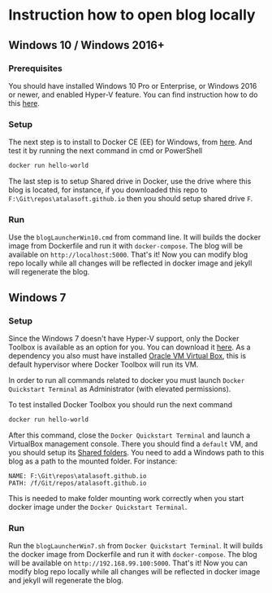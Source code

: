 # Instruction how to open blog locally

## Windows 10 / Windows 2016+

### Prerequisites

You should have installed Windows 10 Pro or Enterprise, or Windows 2016 or newer, and enabled Hyper-V feature. You can find instruction how to do this [here](https://docs.microsoft.com/en-us/virtualization/hyper-v-on-windows/quick-start/enable-hyper-v).

### Setup

The next step is to install to Docker CE (EE) for Windows, from [here](https://store.docker.com/editions/community/docker-ce-desktop-windows). And test it by running the next command in cmd or PowerShell

```bash
docker run hello-world
```

The last step is to setup Shared drive in Docker, use the drive where this blog is located, for instance, if you downloaded this repo to `F:\Git\repos\atalasoft.github.io` then you should setup shared drive `F`.

### Run

Use the `blogLauncherWin10.cmd` from command line. It will builds the docker image from Dockerfile and run it with `docker-compose`. The blog will be available on `http://localhost:5000`. That's it! Now you can modify blog repo locally while all changes will be reflected in docker image and jekyll will regenerate the blog.

## Windows 7

### Setup

Since the Windows 7 doesn't have Hyper-V support, only the Docker Toolbox is available as an option for you. You can download it [here](https://docs.docker.com/toolbox/toolbox_install_windows/). As a dependency you also must have installed [Oracle VM Virtual Box](https://www.virtualbox.org/), this is default hypervisor where Docker Toolbox will run its VM.

In order to run all commands related to docker you must launch `Docker Quickstart Terminal` as Administrator (with elevated permissions).

To test installed Docker Toolbox you should run the next command

```bash
docker run hello-world
```

After this command, close the `Docker Quickstart Terminal` and launch a VirtualBox management console. There you should find a `default` VM, and you should setup its [Shared folders](https://www.virtualbox.org/manual/ch04.html#sharedfolders). You need to add a Windows path to this blog as a path to the mounted folder. For instance:

```
NAME: F:\Git\repos\atalasoft.github.io
PATH: /f/Git/repos/atalasoft.github.io
```

This is needed to make folder mounting work correctly when you start docker image under the `Docker Quickstart Terminal`.

### Run 

Run the `blogLauncherWin7.sh` from `Docker Quickstart Terminal`. It will builds the docker image from Dockerfile and run it with `docker-compose`. The blog will be available on `http://192.168.99.100:5000`. That's it! Now you can modify blog repo locally while all changes will be reflected in docker image and jekyll will regenerate the blog.